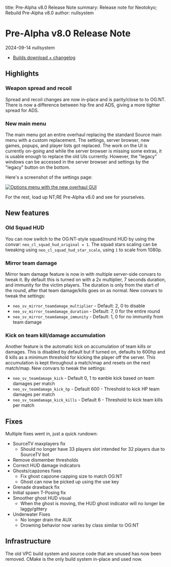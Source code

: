 title: Pre-Alpha v8.0 Release Note
summary: Release note for Neotokyo; Rebuild Pre-Alpha v8.0
author: nullsystem

# Pre-Alpha v8.0 Release Note
2024-09-14 nullsystem

* [Builds download + changelog](https://github.com/NeotokyoRebuild/neo/releases/tag/v8.0-prealpha)

## Highlights

### Weapon spread and recoil
Spread and recoil changes are now in-place and is parity/close to to OG:NT. There is now a difference
between hip fire and ADS, giving a more tighter spread for ADS.

### New main menu
The main menu got an entire overhaul replacing the standard Source main menu with a custom replacement. The settings,
server browser, new games, popups, and player lists got replaced. The work on the UI is currently on-going and while
the server browser is missing some extras, it is usable enough to replace the old UIs currently. However, the "legacy"
windows can be accessed in the server browser and settings by the "legacy" button on the bottom.

Here's a screenshot of the settings page:

[![Options menu with the new overhaul GUI](neoimgui.png_thumb.png)](neoimgui.png)

For the rest, load up NT;RE Pre-Alpha v8.0 and see for yourselves.

## New features

### Old Squad HUD
You can now switch to the OG:NT-style squad/round HUD by using the convar: `neo_cl_squad_hud_original = 1`. The 
squad stars scaling can be tweaking using `neo_cl_squad_hud_star_scale`, using `1` to scale from 1080p.

### Mirror team damage
Mirror team damage feature is now in with multiple server-side convars to tweak it. By default this is turned on with
a 2x multiplier, 7 seconds duration, and immunity for the victim players. The duration is only from the start of the
round, after that team damage/kills goes on as normal. New convars to tweak the settings:

* `neo_sv_mirror_teamdamage_multiplier` - Default: 2, 0 to disable
* `neo_sv_mirror_teamdamage_duration` - Default: 7, 0 for the entire round
* `neo_sv_mirror_teamdamage_immunity` - Default: 1, 0 for no immunity from team damage

### Kick on team kill/damage accumulation
Another feature is the automatic kick on accumulation of team kills or damages. This is disabled by default but if
turned on, defaults to 600hp and 6 kills as a minimum threshold for kicking the player off the server. This
accumulation is kept throughout a match/map and resets on the next match/map. New convars to tweak the settings:

* `neo_sv_teamdamage_kick` - Default 0, 1 to eanble kick based on team damages per match
* `neo_sv_teamdamage_kick_hp` - Default 600 - Threshold to kick HP team damages per match
* `neo_sv_teamdamage_kick_kills` - Default 6 - Threshold to kick team kills per match

## Fixes
Multiple fixes went in, just a quick rundown:

* SourceTV maxplayers fix
    * Should no longer have 33 players slot intended for 32 players due to SourceTV bot
* Remove dismember thresholds
* Correct HUD damage indicators
* Ghosts/capzones fixes
    * Fix ghost capzone capping size to match OG:NT
    * Ghost can now be picked up using the use key
* Grenade drawback fix
* Initial spawn T-Posing fix
* Smoother ghost HUD visual
    * When the ghost is moving, the HUD ghost indicator will no longer be laggy/gittery
* Underwater Fixes
    * No longer drain the AUX
    * Drowning behavior now varies by class similar to OG:NT

## Infrastructure
The old VPC build system and source code that are unused has now been removed. CMake is the only build system in-place
and used now.

